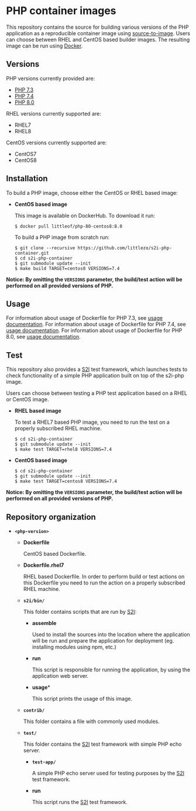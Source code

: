PHP container images
====================

This repository contains the source for building various versions of
the PHP application as a reproducible container image using
[source-to-image](https://github.com/kubesphere/s2ioperator).
Users can choose between RHEL and CentOS based builder images.
The resulting image can be run using [Docker](http://docker.io).

Versions
---------------
PHP versions currently provided are:
* [PHP 7.3](7.3)
* [PHP 7.4](7.4)
* [PHP 8.0](8.0)

RHEL versions currently supported are:
* RHEL7
* RHEL8

CentOS versions currently supported are:
* CentOS7
* CentOS8


Installation
---------------
To build a PHP image, choose either the CentOS or RHEL based image:

*  **CentOS based image**

    This image is available on DockerHub. To download it run:

    ```
    $ docker pull littleof/php-80-centos8:8.0
    ```

    To build a PHP image from scratch run:

    ```
    $ git clone --recursive https://github.com/littlezo/s2i-php-container.git
    $ cd s2i-php-container
    $ git submodule update --init
    $ make build TARGET=centos8 VERSIONS=7.4
    ```

**Notice: By omitting the `VERSIONS` parameter, the build/test action will be performed
on all provided versions of PHP.**


Usage
---------------------------------
For information about usage of Dockerfile for PHP 7.3,
see [usage documentation](7.3/README.md).
For information about usage of Dockerfile for PHP 7.4,
see [usage documentation](7.4/README.md).
For information about usage of Dockerfile for PHP 8.0,
see [usage documentation](8.0/README.md).

Test
---------------------
This repository also provides a [S2I](https://github.com/kubesphere/s2ioperator) test framework,
which launches tests to check functionality of a simple PHP application built on top of the s2i-php image.

Users can choose between testing a PHP test application based on a RHEL or CentOS image.

*  **RHEL based image**

    To test a RHEL7 based PHP image, you need to run the test on a properly
    subscribed RHEL machine.

    ```
    $ cd s2i-php-container
    $ git submodule update --init
    $ make test TARGET=rhel8 VERSIONS=7.4
    ```

*  **CentOS based image**

    ```
    $ cd s2i-php-container
    $ git submodule update --init
    $ make test TARGET=centos8 VERSIONS=7.4
    ```

**Notice: By omitting the `VERSIONS` parameter, the build/test action will be performed
on all provided versions of PHP.**


Repository organization
------------------------
* **`<php-version>`**

    * **Dockerfile**

        CentOS based Dockerfile.

    * **Dockerfile.rhel7**

        RHEL based Dockerfile. In order to perform build or test actions on this
        Dockerfile you need to run the action on a properly subscribed RHEL machine.

    * **`s2i/bin/`**

        This folder contains scripts that are run by [S2I](https://github.com/kubesphere/s2ioperator):

        *   **assemble**

            Used to install the sources into the location where the application
            will be run and prepare the application for deployment (eg. installing
            modules using npm, etc.)

        *   **run**

            This script is responsible for running the application, by using the
            application web server.

        *   **usage***

            This script prints the usage of this image.

    * **`contrib/`**

        This folder contains a file with commonly used modules.

    * **`test/`**

        This folder contains the [S2I](https://github.com/kubesphere/s2ioperator)
        test framework with simple PHP echo server.

        * **`test-app/`**

            A simple PHP echo server used for testing purposes by the [S2I](https://github.com/kubesphere/s2ioperator) test framework.

        * **run**

            This script runs the [S2I](https://github.com/kubesphere/s2ioperator) test framework.

